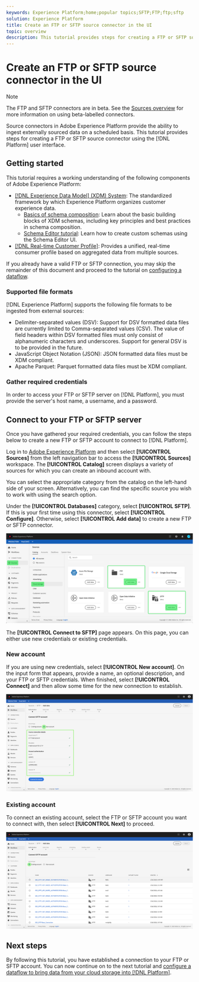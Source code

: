 ```yaml
---
keywords: Experience Platform;home;popular topics;SFTP;FTP;ftp;sftp
solution: Experience Platform
title: Create an FTP or SFTP source connector in the UI
topic: overview
description: This tutorial provides steps for creating a FTP or SFTP source connector using the Platform user interface.
---
```


# Create an FTP or SFTP source connector in the UI

>[!NOTE]
>
>The FTP and SFTP connectors are in beta. See the [Sources overview](../../../../home.md#terms-and-conditions) for more information on using beta-labelled connectors.

Source connectors in Adobe Experience Platform provide the ability to ingest externally sourced data on a scheduled basis. This tutorial provides steps for creating a FTP or SFTP source connector using the [!DNL Platform] user interface.

## Getting started

This tutorial requires a working understanding of the following components of Adobe Experience Platform:

*   [[!DNL Experience Data Model] (XDM) System](../../../../../xdm/home.md): The standardized framework by which Experience Platform organizes customer experience data.
    *   [Basics of schema composition](../../../../../xdm/schema/composition.md): Learn about the basic building blocks of XDM schemas, including key principles and best practices in schema composition.
    *   [Schema Editor tutorial](../../../../../xdm/tutorials/create-schema-ui.md): Learn how to create custom schemas using the Schema Editor UI.
*   [[!DNL Real-time Customer Profile]](../../../../../profile/home.md): Provides a unified, real-time consumer profile based on aggregated data from multiple sources.

If you already have a valid FTP or SFTP connection, you may skip the remainder of this document and proceed to the tutorial on [configuring a dataflow](../../dataflow/batch/cloud-storage.md).

### Supported file formats

[!DNL Experience Platform] supports the following file formats to be ingested from external sources:

*   Delimiter-separated values (DSV): Support for DSV formatted data files are currently limited to Comma-separated values (CSV). The value of field headers within DSV formatted files must only consist of alphanumeric characters and underscores. Support for general DSV is to be provided in the future.
*   JavaScript Object Notation (JSON): JSON formatted data files must be XDM compliant.
*   Apache Parquet: Parquet formatted data files must be XDM compliant.

### Gather required credentials

In order to access your FTP or SFTP server on [!DNL Platform], you must provide the server's host name, a username, and a password. 

## Connect to your FTP or SFTP server

Once you have gathered your required credentials, you can follow the steps below to create a new FTP or SFTP account to connect to [!DNL Platform].

Log in to [Adobe Experience Platform](https://platform.adobe.com) and then select **[!UICONTROL Sources]** from the left navigation bar to access the **[!UICONTROL Sources]** workspace. The **[!UICONTROL Catalog]** screen displays a variety of sources for which you can create an inbound account with.

You can select the appropriate category from the catalog on the left-hand side of your screen. Alternatively, you can find the specific source you wish to work with using the search option.

Under the **[!UICONTROL Databases]** category, select **[!UICONTROL SFTP]**. If this is your first time using this connector, select **[!UICONTROL Configure]**. Otherwise, select **[!UICONTROL Add data]** to create a new FTP or SFTP connector.

![catalog](../../../../images/tutorials/create/sftp/catalog.png)

The **[!UICONTROL Connect to SFTP]** page appears. On this page, you can either use new credentials or existing credentials.

### New account

If you are using new credentials, select **[!UICONTROL New account]**. On the input form that appears, provide a name, an optional description, and your FTP or SFTP credentials. When finished, select **[!UICONTROL Connect]** and then allow some time for the new connection to establish.

![connect](../../../../images/tutorials/create/sftp/new.png)

### Existing account

To connect an existing account, select the FTP or SFTP account you want to connect with, then select **[!UICONTROL Next]** to proceed.

![existing](../../../../images/tutorials/create/sftp/existing.png)

## Next steps

By following this tutorial, you have established a connection to your FTP or SFTP account. You can now continue on to the next tutorial and [configure a dataflow to bring data from your cloud storage into [!DNL Platform]](../../dataflow/batch/cloud-storage.md).